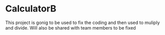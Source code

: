 # CalculatorB
This project is gonig to be used to fix the coding and then used to muliply and divide. Will also be shared with team members to be fixed
